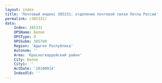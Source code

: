 ```yaml
---
layout: index
title: 'Почтовый индекс 385331: отделение почтовой связи Почты России'
permalink: /385331/
data:
    Index: 385331
    OPSName: Белое
    OPSType: О
    OPSSubm: 385700
    Region: 'Адыгея Республика'
    Autonom: ''
    Area: 'Красногвардейский район'
    City: Белое
    City1: ''
    ActDate: '20100914'
    IndexOld: ''
---
```

